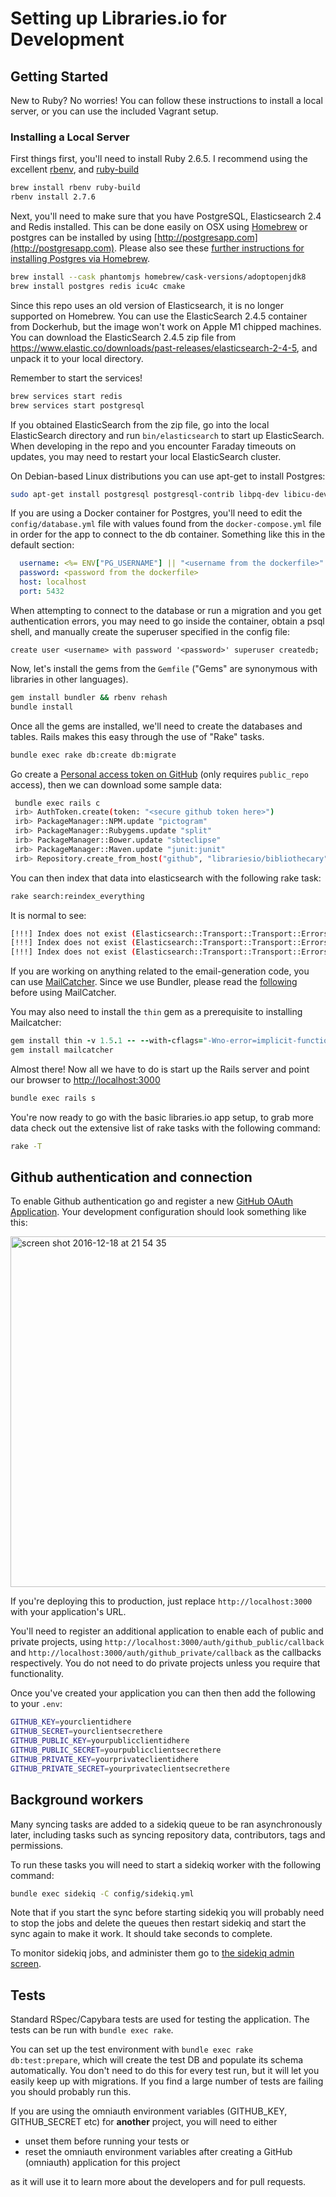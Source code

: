 # Setting up Libraries.io for Development

## Getting Started

New to Ruby? No worries! You can follow these instructions to install a local server, or you can use the included Vagrant setup.

### Installing a Local Server

First things first, you'll need to install Ruby 2.6.5. I recommend using the excellent [rbenv](https://github.com/rbenv/rbenv),
and [ruby-build](https://github.com/rbenv/ruby-build)

```bash
brew install rbenv ruby-build
rbenv install 2.7.6
```

Next, you'll need to make sure that you have PostgreSQL, Elasticsearch 2.4 and Redis installed. This can be done easily on OSX using [Homebrew](http://mxcl.github.io/homebrew/) or postgres can be installed by using [http://postgresapp.com](http://postgresapp.com). Please also see these [further instructions for installing Postgres via Homebrew](http://www.mikeball.us/blog/setting-up-postgres-with-homebrew/).

```bash
brew install --cask phantomjs homebrew/cask-versions/adoptopenjdk8
brew install postgres redis icu4c cmake
```

Since this repo uses an old version of Elasticsearch, it is no longer supported on Homebrew. You can use the ElasticSearch
2.4.5 container from Dockerhub, but the image won't work on Apple M1 chipped machines. You can download the
ElasticSearch 2.4.5 zip file from https://www.elastic.co/downloads/past-releases/elasticsearch-2-4-5, and unpack it
to your local directory.

Remember to start the services!

```bash
brew services start redis
brew services start postgresql
```

If you obtained ElasticSearch from the zip file, go into the local ElasticSearch directory and run `bin/elasticsearch`
to start up ElasticSearch. When developing in the repo and you encounter Faraday timeouts on updates, you may need
to restart your local ElasticSearch cluster.

On Debian-based Linux distributions you can use apt-get to install Postgres:

```bash
sudo apt-get install postgresql postgresql-contrib libpq-dev libicu-dev
```

If you are using a Docker container for Postgres, you'll need to edit the `config/database.yml`
file with values found from the `docker-compose.yml` file in order for the app to connect to the db container. 
Something like this in the default section: 
```yaml
  username: <%= ENV["PG_USERNAME"] || "<username from the dockerfile>" %>
  password: <password from the dockerfile>
  host: localhost
  port: 5432
```
When attempting to connect to the database or run a migration and you get authentication errors,
you may need to go inside the container, obtain a psql shell, and manually create the superuser specified in the
config file: 
```postgresql
create user <username> with password '<password>' superuser createdb;
```

Now, let's install the gems from the `Gemfile` ("Gems" are synonymous with libraries in other
languages).

```bash
gem install bundler && rbenv rehash
bundle install
```

Once all the gems are installed, we'll need to create the databases and
tables. Rails makes this easy through the use of "Rake" tasks.

```bash
bundle exec rake db:create db:migrate
```

Go create a [Personal access token on GitHub](https://help.github.com/articles/creating-an-access-token-for-command-line-use/) (only requires `public_repo` access), then we can download some sample data:

```sh
 bundle exec rails c
 irb> AuthToken.create(token: "<secure github token here>")
 irb> PackageManager::NPM.update "pictogram"
 irb> PackageManager::Rubygems.update "split"
 irb> PackageManager::Bower.update "sbteclipse"
 irb> PackageManager::Maven.update "junit:junit"
 irb> Repository.create_from_host("github", "librariesio/bibliothecary")
```

You can then index that data into elasticsearch with the following rake task:

```bash
rake search:reindex_everything
```

It is normal to see:

```bash
[!!!] Index does not exist (Elasticsearch::Transport::Transport::Errors::NotFound)
[!!!] Index does not exist (Elasticsearch::Transport::Transport::Errors::NotFound)
[!!!] Index does not exist (Elasticsearch::Transport::Transport::Errors::NotFound)
```

If you are working on anything related to the email-generation code, you can use [MailCatcher](https://github.com/sj26/mailcatcher).
Since we use Bundler, please read the [following](https://github.com/sj26/mailcatcher#bundler) before using MailCatcher.

You may also need to install the `thin` gem as a prerequisite to installing Mailcatcher:
```ruby
gem install thin -v 1.5.1 -- --with-cflags="-Wno-error=implicit-function-declaration"
gem install mailcatcher
```

Almost there! Now all we have to do is start up the Rails server and point
our browser to <http://localhost:3000>

```bash
bundle exec rails s
```

You're now ready to go with the basic libraries.io app setup, to grab more data check out the extensive list of rake tasks with the following command:

```bash
rake -T
```

## Github authentication and connection

To enable Github authentication go and register a new [GitHub OAuth Application](https://github.com/settings/applications/new). Your development configuration should look something like this:

<img width="561" alt="screen shot 2016-12-18 at 21 54 35" src="https://cloud.githubusercontent.com/assets/564113/21299762/a7bfaace-c56c-11e6-834c-ff893f79cec3.png">

If you're deploying this to production, just replace `http://localhost:3000` with your application's URL.

You'll need to register an additional application to enable each of public and private projects, using `http://localhost:3000/auth/github_public/callback` and `http://localhost:3000/auth/github_private/callback` as the callbacks respectively. You do not need to do private projects unless you require that functionality.

Once you've created your application you can then then add the following to your `.env`:

```bash
GITHUB_KEY=yourclientidhere
GITHUB_SECRET=yourclientsecrethere
GITHUB_PUBLIC_KEY=yourpublicclientidhere
GITHUB_PUBLIC_SECRET=yourpublicclientsecrethere
GITHUB_PRIVATE_KEY=yourprivateclientidhere
GITHUB_PRIVATE_SECRET=yourprivateclientsecrethere
```

## Background workers

Many syncing tasks are added to a sidekiq queue to be ran asynchronously later, including tasks such as syncing repository data, contributors, tags and permissions.

To run these tasks you will need to start a sidekiq worker with the following command:

```bash
bundle exec sidekiq -C config/sidekiq.yml
```

Note that if you start the sync before starting sidekiq you will probably need to stop the jobs and delete the queues then restart sidekiq and start the sync again to make it work. It should take seconds to complete.

To monitor sidekiq jobs, and administer them go to [the sidekiq admin screen](http://localhost:3000/sidekiq/).

## Tests

Standard RSpec/Capybara tests are used for testing the application. The tests can be run with `bundle exec rake`.

You can set up the test environment with `bundle exec rake db:test:prepare`, which will create the test DB and populate its schema automatically. You don't need to do this for every test run, but it will let you easily keep up with migrations. If you find a large number of tests are failing you should probably run this.

If you are using the omniauth environment variables
(GITHUB_KEY, GITHUB_SECRET etc)
for **another** project, you will need to either
 * unset them before running your tests or
 * reset the omniauth environment variables after creating a GitHub (omniauth) application for this project

as it will use it to learn more about the developers and for pull requests.
